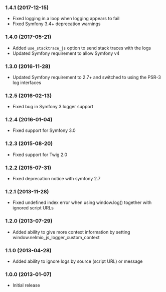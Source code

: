 ### 1.4.1 (2017-12-15)

  * Fixed logging in a loop when logging appears to fail
  * Fixed Symfony 3.4+ deprecation warnings

### 1.4.0 (2017-05-21)

  * Added `use_stacktrace_js` option to send stack traces with the logs
  * Updated Symfony requirement to allow Symfony v4

### 1.3.0 (2016-11-28)

  * Updated Symfony requirement to 2.7+ and switched to using the PSR-3 log interfaces

### 1.2.5 (2016-02-13)

  * Fixed bug in Symfony 3 logger support

### 1.2.4 (2016-01-04)

  * Fixed support for Symfony 3.0

### 1.2.3 (2015-08-20)

  * Fixed support for Twig 2.0

### 1.2.2 (2015-07-31)

  * Fixed deprecation notice with symfony 2.7

### 1.2.1 (2013-11-28)

  * Fixed undefined index error when using window.log() together with ignored script URLs

### 1.2.0 (2013-07-29)

  * Added ability to give more context information by setting window.nelmio_js_logger_custom_context

### 1.1.0 (2013-04-28)

  * Added ability to ignore logs by source (script URL) or message

### 1.0.0 (2013-01-07)

  * Initial release
